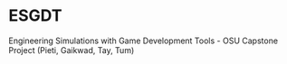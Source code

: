 # ESGDT
Engineering Simulations with Game Development Tools - OSU Capstone Project (Pieti, Gaikwad, Tay, Tum)
